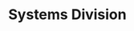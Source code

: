 ---
title: "Systems Division"
meta_title: "Systems Division"
description: "Description of Systems Division."
draft: false
---